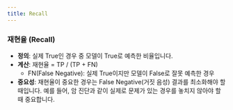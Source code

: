 ```yaml
---
title: Recall
---
```


### 재현율 (Recall)

- **정의**: 실제 True인 경우 중 모델이 True로 예측한 비율입니다.
- **계산**: 재현율 = TP / (TP + FN)
    - FN(False Negative): 실제 True이지만 모델이 False로 잘못 예측한 경우
- **중요성**: 재현율이 중요한 경우는 False Negative(거짓 음성) 결과를 최소화해야 할 때입니다. 예를 들어, 암 진단과 같이 실제로 문제가 있는 경우를 놓치지 않아야 할 때 중요합니다.